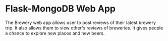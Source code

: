 # Flask-MongoDB Web App

The Brewery web app allows user to post reviews of their latest brewery trip. It also allows them to view other's reviews of breweries. It gives people a chance to explore new places and new beers.
